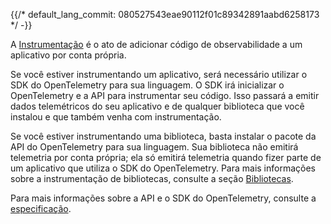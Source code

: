 {{/*
default_lang_commit: 080527543eae90112f01c89342891aabd6258173
*/ -}}

A [Instrumentação](/docs/concepts/instrumentation/) é o ato de adicionar código de observabilidade a um aplicativo por conta própria.

Se você estiver instrumentando um aplicativo, será necessário utilizar o SDK do OpenTelemetry para sua linguagem. O SDK irá inicializar o OpenTelemetry e a API para instrumentar seu código. Isso passará a emitir dados telemétricos do seu aplicativo e de qualquer biblioteca que você instalou e que também venha com instrumentação.

Se você estiver instrumentando uma biblioteca, basta instalar o pacote da API do OpenTelemetry para sua linguagem. Sua biblioteca não emitirá telemetria por conta própria; ela só emitirá telemetria quando fizer parte de um aplicativo que utiliza o SDK do OpenTelemetry. Para mais informações sobre a instrumentação de bibliotecas, consulte a seção [Bibliotecas](/docs/concepts/instrumentation/libraries/).

Para mais informações sobre a API e o SDK do OpenTelemetry, consulte a [especificação](/docs/specs/otel/).